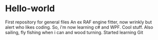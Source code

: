 # Hello-world
First repository for general files
An ex RAF engine fitter, now wrinkly but alert who likes coding. So, i'm now learning c# and WPF. Cool stuff.
Also sailing, fly fishing when i can and wood turning.
Started learning Git
